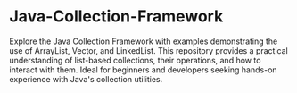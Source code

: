 # Java-Collection-Framework
Explore the Java Collection Framework with examples demonstrating the use of ArrayList, Vector, and LinkedList. This repository provides a practical understanding of list-based collections, their operations, and how to interact with them. Ideal for beginners and developers seeking hands-on experience with Java's collection utilities.
